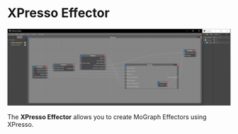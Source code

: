 # XPresso Effector

![](xpresso-effector.png)

The **XPresso Effector** allows you to create MoGraph Effectors using XPresso.
